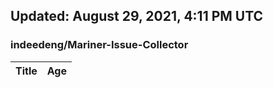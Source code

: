 ## Updated: August 29, 2021, 4:11 PM UTC


### indeedeng/Mariner-Issue-Collector
|**Title**|**Age**|
|:----|:----|